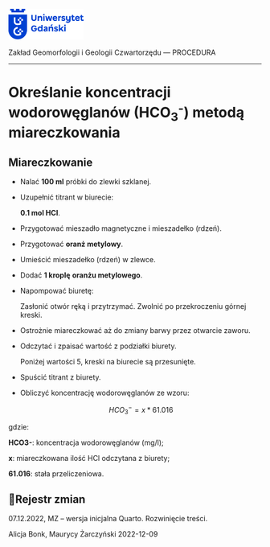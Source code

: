 
<div fig-alt="Logo: Uniwersytet Gdański" fig-align="left">

[<img src="images/log-ug_pl.png" width="150" />](https://geomorfologia.ug.edu.pl)

</div>

Zakład Geomorfologii i Geologii Czwartorzędu — PROCEDURA

------------------------------------------------------------------------

# Określanie koncentracji wodorowęglanów (HCO<sub>3</sub><sup>-</sup>) metodą miareczkowania

## Miareczkowanie

- Nalać **100 ml** próbki do zlewki szklanej.

- Uzupełnić titrant w biurecie:

  **0.1 mol HCl**.

- Przygotować mieszadło magnetyczne i mieszadełko (rdzeń).

- Przygotować **oranż metylowy**.

- Umieścić mieszadełko (rdzeń) w zlewce.

- Dodać **1 kroplę** **oranżu metylowego**.

- Napompować biuretę:

  Zasłonić otwór ręką i przytrzymać. Zwolnić po przekroczeniu górnej
  kreski.

- Ostrożnie miareczkować aż do zmiany barwy przez otwarcie zaworu.

- Odczytać i zpaisać wartość z podziałki biurety.

  Poniżej wartości 5, kreski na biurecie są przesunięte.

- Spuścić titrant z biurety.

- Obliczyć koncentrację wodorowęglanów ze wzoru:

  $$
  HCO_3^- = x * 61.016
  $$

gdzie:

**HCO3-**: koncentracja wodorowęglanów (mg/l);

**x**: miareczkowana ilość HCl odczytana z biurety;

**61.016**: stała przeliczeniowa.

## Rejestr zmian

07.12.2022, MZ – wersja inicjalna Quarto. Rozwinięcie treści.

Alicja Bonk, Maurycy Żarczyński 2022-12-09
